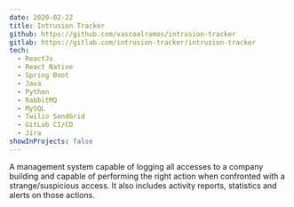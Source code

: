 ```yaml
---
date: 2020-02-22
title: Intrusion Tracker
github: https://github.com/vascoalramos/intrusion-tracker
gitlab: https://gitlab.com/intrusion-tracker/intrusion-tracker
tech:
  - ReactJs
  - React Native
  - Spring Boot
  - Java
  - Python
  - RabbitMQ
  - MySQL
  - Twilio SendGrid
  - GitLab CI/CD
  - Jira
showInProjects: false
---
```


A management system capable of logging all accesses to a company building and capable of performing the right action when confronted with a strange/suspicious access. It also includes activity reports, statistics and alerts on those actions.
